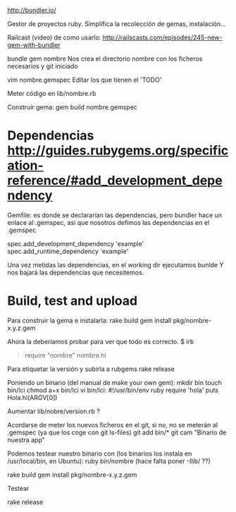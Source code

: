 http://bundler.io/

Gestor de proyectos ruby.
Simplifica la recolección de gemas, instalación... 


Railcast (video) de como usarlo: http://railscasts.com/episodes/245-new-gem-with-bundler

bundle gem nombre
Nos crea el directorio nombre con los ficheros necesarios y git iniciado

vim nombre.gemspec
Editar los que tienen el 'TODO'

Meter código en lib/nombre.rb

Construir gema:
gem build nombre.gemspec


# Dependencias http://guides.rubygems.org/specification-reference/#add_development_dependency
Gemfile: es donde se declararían las dependencias, pero bundler hace un enlace al .gemspec, asi que nosotros defimos las dependencias en el .gemspec

spec.add_development_dependency 'example'
spec.add_runtime_dependency 'example'

Una vez metidas las dependencias, en el working dir ejecutamos
bunlde
Y nos bajará las dependencias que necesitemos.


# Build, test and upload
Para construir la gema e instalarla:
rake build
gem install pkg/nombre-x.y.z.gem

Ahora la deberíamos probar para ver que todo es correcto.
$ irb
> require "nombre"
> nombre.hi

Para etiquetar la versión y subirla a rubgems
rake release


Poniendo un binario (del manual de make your own gem):
mkdir bin
touch bin/lci
chmod a+x bin/lci
vi bin/lci:
#!/usr/bin/env ruby
require 'hola'
puts Hola.hi(ARGV[0])

Aumentar lib/nobre/version.rb ?

Acordarse de meter los nuevos ficheros en el git, si no, no se meterán al .gemspec (ya que los coge con git ls-files)
git add bin/*
git cam "Binario de nuestra app"

Podemos testear nuestro binario con (los binarios los instala en /usr/local/bin, en Ubuntu):
ruby bin/nombre  (hace falta poner -Ilib/  ??)


rake build
gem install pkg/nombre-x.y.z.gem

Testear

rake release

